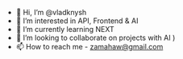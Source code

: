 - 👋 Hi, I’m @vladknysh
- 👀 I’m interested in API, Frontend & AI
- 🌱 I’m currently learning NEXT
- 💞️ I’m looking to collaborate on projects with AI )
- 📫 How to reach me - zamahaw@gmail.com

<!---
vladknysh/vladknysh is a ✨ special ✨ repository because its `README.md` (this file) appears on your GitHub profile.
You can click the Preview link to take a look at your changes.
--->
